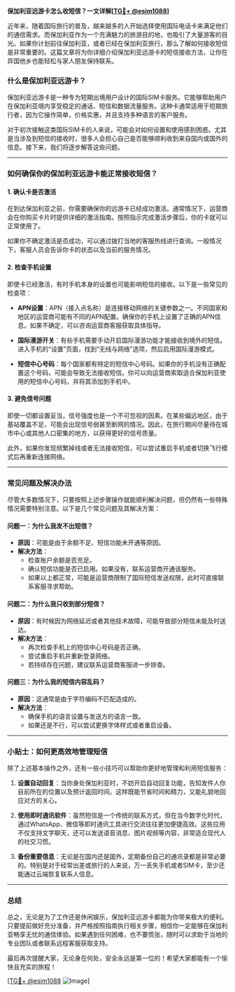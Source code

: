 **保加利亚远游卡怎么收短信？一文详解[[TG💪+ @esim1088](https://t.me/s/esim1088)]**

近年来，随着国际旅行的普及，越来越多的人开始选择使用国际电话卡来满足他们的通信需求。而保加利亚作为一个充满魅力的旅游目的地，也吸引了大量游客的目光。如果你计划前往保加利亚，或者已经在保加利亚旅行，那么了解如何接收短信是非常重要的。这篇文章将为你详细介绍保加利亚远游卡的短信接收方法，让你在异国他乡也能轻松与家人朋友保持联系。

### 什么是保加利亚远游卡？

保加利亚远游卡是一种专为短期出境用户设计的国际SIM卡服务。它能够帮助用户在保加利亚境内享受稳定的通话、短信和数据流量服务。这种卡通常适用于短期旅行者，因为它操作简单，价格实惠，并且支持多种语言的客户服务。

对于初次接触这类国际SIM卡的人来说，可能会对如何设置和使用感到困惑。尤其是当涉及到短信的接收时，很多人会担心自己是否能够顺利收到来自国内或国外的信息。接下来，我们将逐步解答这些问题。

---

### 如何确保你的保加利亚远游卡能正常接收短信？

#### 1. **确认卡是否激活**
在到达保加利亚之前，你需要确保你的远游卡已经成功激活。通常情况下，运营商会在你购买卡片时提供详细的激活指南。按照指示完成激活步骤后，你的卡就可以正常使用了。

如果你不确定激活是否成功，可以通过拨打当地的客服热线进行查询。一般情况下，客服人员会告诉你卡的状态以及当前的服务情况。

#### 2. **检查手机设置**
即使卡已经激活，有时手机本身的设置也可能影响短信的接收。以下是一些常见的检查项：

- **APN设置**：APN（接入点名称）是连接移动网络的关键参数之一。不同国家和地区的运营商可能有不同的APN配置。确保你的手机上设置了正确的APN信息。如果不确定，可以咨询运营商客服获取具体指导。
  
- **国际漫游开关**：有些手机需要手动开启国际漫游功能才能接收到境外的短信。进入手机的“设置”页面，找到“无线与网络”选项，然后启用国际漫游模式。

- **短信中心号码**：每个国家都有特定的短信中心号码。如果你的手机没有正确配置这个号码，可能会导致无法接收短信。你可以向运营商索取适合保加利亚使用的短信中心号码，并将其添加到手机中。

#### 3. **避免信号问题**
即使一切都设置妥当，信号强度也是一个不可忽视的因素。在某些偏远地区，由于基站覆盖不足，可能会出现信号弱甚至断网的情况。因此，在旅行期间尽量待在城市中心或其他人口密集的地方，以获得更好的信号质量。

此外，如果你发现频繁掉线或者无法接收短信，可以尝试重启手机或者切换飞行模式后再重新连接网络。

---

### 常见问题及解决办法

尽管大多数情况下，只要按照上述步骤操作就能顺利解决问题，但仍然有一些特殊情况需要特别注意。以下是几个常见问题及其解决方案：

#### 问题一：为什么我发不出短信？
- **原因**：可能是由于余额不足、短信功能未开通等原因。
- **解决方法**：
  - 检查账户余额是否充足。
  - 确认短信功能是否已启用。如果没有，联系运营商开通该服务。
  - 如果以上都正常，可能是运营商限制了国际短信发送权限，此时可直接联系客服寻求帮助。

#### 问题二：为什么我只收到部分短信？
- **原因**：有时候因为网络延迟或者其他技术故障，可能导致部分短信未能及时送达。
- **解决方法**：
  - 再次检查手机上的短信中心号码是否正确。
  - 尝试重启手机并重新登录网络。
  - 若持续存在问题，建议联系运营商客服进一步排查。

#### 问题三：为什么我的短信内容乱码？
- **原因**：这通常是由于字符编码不匹配造成的。
- **解决方法**：
  - 确保手机的语言设置与发送方的语言一致。
  - 如果还是不行，可以尝试更换字体样式或者重启设备。

---

### 小贴士：如何更高效地管理短信

除了上述基本操作之外，还有一些小技巧可以帮助你更好地管理和利用短信服务：

1. **设置自动回复**：当你身处保加利亚时，不妨开启自动回复功能，告知发件人你目前所在的位置以及预计返回时间。这样既能节省时间和精力，又能礼貌地回应对方的关心。

2. **使用即时通讯软件**：虽然短信是一个传统的联系方式，但在当今数字化时代，通过WhatsApp、微信等即时通讯工具进行交流往往更加便捷高效。这些应用不仅支持文字聊天，还可以发送语音消息、图片视频等内容，非常适合现代人的社交习惯。

3. **备份重要信息**：无论是在国内还是国外，定期备份自己的通讯录都是非常必要的。特别是对于经常出差或旅行的人来说，万一丢失手机或者SIM卡，至少还能通过云端恢复联系人信息。

---

### 总结

总之，无论是为了工作还是休闲娱乐，保加利亚远游卡都能为你带来极大的便利。只要提前做好充分准备，并严格按照指南执行相关步骤，相信你一定能够在保加利亚畅享无忧的通信体验。如果遇到任何困难，也不要慌张，随时可以求助于当地的专业团队或者联系远程客服获取支持。

最后再次提醒大家，无论身在何处，安全永远是第一位的！希望大家都能有一个愉快且充实的旅程！

[[TG💪+ @esim1088](https://t.me/s/esim1088) ![Image](https://i.postimg.cc/4NQfJmqS/Snipaste-2025-05-13-00-14-12.png)]